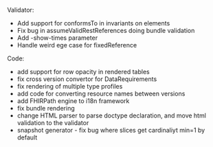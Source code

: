 Validator:
* Add support for conformsTo in invariants on elements 
* Fix bug in assumeValidRestReferences doing bundle validation
* Add -show-times parameter 
* Handle weird ege case for fixedReference

Code:
* add support for row opacity in rendered tables
* fix cross version convertor for DataRequirements
* fix rendering of multiple type profiles 
* add code for converting resource names between versions
* add FHIRPath engine to i18n framework
* fix bundle rendering
* change HTML parser to parse doctype declaration, and move html validation to the validator
* snapshot generator - fix bug where slices get cardinaliyt min=1 by default